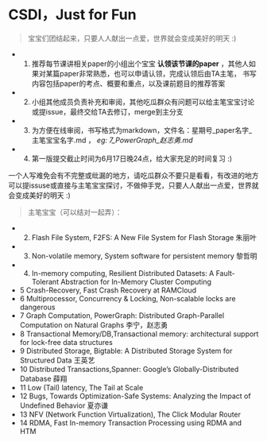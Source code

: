 # CSDI，Just for Fun
>宝宝们团结起来，只要人人献出一点爱，世界就会变成美好的明天 :)
* 1. 推荐每节课讲相关paper的小组出个宝宝 **认领该节课的paper** ，其他人如果对某篇paper非常熟悉，也可以申请认领，完成认领后由TA主笔，
书写内容包括paper的考点、概要和重点，以及课前题目的推荐答案
* 2. 小组其他成员负责补充和审阅，其他吃瓜群众有问题可以给主笔宝宝讨论或提issue，最终交给TA去修订，merge到主分支
* 3. 为方便在线审阅，书写格式为markdown，文件名：星期号_paper名字_主笔宝宝名字.md ，  *eg: 7_PowerGraph_赵志勇.md*
* 4. 第一版提交截止时间为6月17日晚24点，给大家充足的时间复习 :)

一个人写难免会有不完整或纰漏的地方，请吃瓜群众不要只是看看，有改进的地方可以提issuse或直接与主笔宝宝探讨，不做伸手党，只要人人献出一点爱，世界就会变成美好的明天 :)


>主笔宝宝（可以结对一起弄）：
* 2. Flash File System,  F2FS: A New File System for Flash Storage   朱丽叶
* 3. Non-volatile memory,  System software for persistent memory     黎哲明
* 4. In-memory computing, Resilient Distributed Datasets: A Fault-Tolerant Abstraction for In-Memory Cluster Computing 
* 5 Crash-Recovery,  Fast Crash Recovery at RAMCloud
* 6 Multiprocessor, Concurrency & Locking,  Non-scalable locks are dangerous
* 7 Graph Computation, PowerGraph: Distributed Graph-Parallel Computation on Natural Graphs 李宁，赵志勇
* 8 Transactional Memory/DB,Transactional memory: architectural support for lock-free data structures
* 9 Distributed Storage,  Bigtable: A Distributed Storage System for Structured Data  王英艺
* 10 Distributed Transactions,Spanner: Google’s Globally-Distributed Database   薛翔
* 11 Low (Tail) latency, The Tail at Scale
* 12 Bugs, Towards Optimization-Safe Systems: Analyzing the Impact of Undefined Behavior 夏亦谦
* 13 NFV (Network Function Virtualization),  The Click Modular Router
* 14 RDMA, Fast In-memory Transaction Processing using RDMA and HTM


